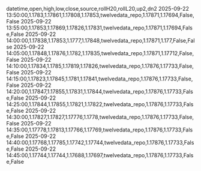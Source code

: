 datetime,open,high,low,close,source,rollH20,rollL20,up2,dn2
2025-09-22 13:50:00,1.1783,1.17861,1.17808,1.17853,twelvedata_repo,1.17871,1.17694,False,False
2025-09-22 13:55:00,1.17853,1.17869,1.17826,1.17831,twelvedata_repo,1.17871,1.17694,False,False
2025-09-22 14:00:00,1.17838,1.17853,1.1777,1.17848,twelvedata_repo,1.17871,1.177,False,False
2025-09-22 14:05:00,1.17848,1.17876,1.1782,1.17835,twelvedata_repo,1.17871,1.17712,False,False
2025-09-22 14:10:00,1.17834,1.1785,1.17819,1.17826,twelvedata_repo,1.17876,1.17733,False,False
2025-09-22 14:15:00,1.17823,1.17845,1.1781,1.17841,twelvedata_repo,1.17876,1.17733,False,False
2025-09-22 14:20:00,1.17847,1.17855,1.17831,1.17844,twelvedata_repo,1.17876,1.17733,False,False
2025-09-22 14:25:00,1.17844,1.17855,1.17821,1.17822,twelvedata_repo,1.17876,1.17733,False,False
2025-09-22 14:30:00,1.17827,1.17827,1.17776,1.1778,twelvedata_repo,1.17876,1.17733,False,False
2025-09-22 14:35:00,1.17778,1.17813,1.17766,1.17769,twelvedata_repo,1.17876,1.17733,False,False
2025-09-22 14:40:00,1.17768,1.17785,1.17742,1.17744,twelvedata_repo,1.17876,1.17733,False,False
2025-09-22 14:45:00,1.17744,1.17744,1.17688,1.17697,twelvedata_repo,1.17876,1.17733,False,False
